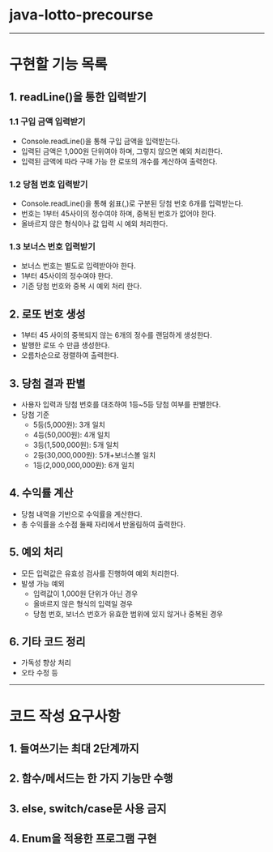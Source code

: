# java-lotto-precourse
***
# 구현할 기능 목록
## 1. readLine()을 통한 입력받기
### 1.1 구입 금액 입력받기
- Console.readLine()을 통해 구입 금액을 입력받는다.
- 입력된 금액은 1,000원 단위여야 하며, 그렇지 않으면 예외 처리한다.
- 입력된 금액에 따라 구매 가능 한 로또의 개수를 계산하여 출력한다. 
### 1.2 당첨 번호 입력받기
- Console.readLine()을 통해 쉼표(,)로 구분된 당첨 번호 6개를 입력받는다.
- 번호는 1부터 45사이의 정수여야 하며, 중복된 번호가 없어야 한다.
- 올바르지 않은 형식이나 값 입력 시 예외 처리한다.
### 1.3 보너스 번호 입력받기
- 보너스 번호는 별도로 입력받아야 한다.
- 1부터 45사이의 정수여야 한다.
- 기존 당첨 번호와 중복 시 예외 처리 한다.

## 2. 로또 번호 생성
- 1부터 45 사이의 중복되지 않는 6개의 정수를 랜덤하게 생성한다.
- 발행한 로또 수 만큼 생성한다.
- 오름차순으로 정렬하여 출력한다.

## 3. 당첨 결과 판별
- 사용자 입력과 당첨 번호를 대조하여 1등~5등 당첨 여부를 판별한다.
- 당첨 기준
  - 5등(5,000원): 3개 일치
  - 4등(50,000원): 4개 일치
  - 3등(1,500,000원): 5개 일치
  - 2등(30,000,000원): 5개+보너스볼 일치
  - 1등(2,000,000,000원): 6개 일치

## 4. 수익률 계산
- 당첨 내역을 기반으로 수익률을 계산한다.
- 총 수익률을 소수점 둘째 자리에서 반올림하여 출력한다.

## 5. 예외 처리
- 모든 입력값은 유효성 검사를 진행하여 예외 처리한다.
- 발생 가능 예외
  - 입력값이 1,000원 단위가 아닌 경우
  - 올바르지 않은 형식의 입력일 경우
  - 당첨 번호, 보너스 번호가 유효한 범위에 있지 않거나 중복된 경우

## 6. 기타 코드 정리
- 가독성 향상 처리
- 오타 수정 등

***
# 코드 작성 요구사항
## 1. 들여쓰기는 최대 2단계까지
## 2. 함수/메서드는 한 가지 기능만 수행
## 3. else, switch/case문 사용 금지
## 4. Enum을 적용한 프로그램 구현